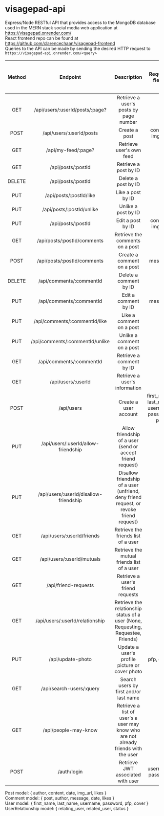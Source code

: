 # visagepad-api

Express/Node RESTful API that provides access to the MongoDB database used in the MERN stack social media web application at https://visagepad.onrender.com/ \
React frontend repo can be found at https://github.com/clarencechaan/visagepad-frontend \
Queries to the API can be made by sending the desired HTTP request to `https://visagepad-api.onrender.com/<query>`

| Method |                Endpoint                |                                       Description                                       |                 Required fields                | JSON Web Token (JWT) required |
|:------:|:--------------------------------------:|:---------------------------------------------------------------------------------------:|:----------------------------------------------:|:-----------------------------:|
|   GET  |     /api/users/:userId/posts/:page?    |                          Retrieve a user's posts by page number                         |                        -                       |               ❌               |
|  POST  |        /api/users/:userId/posts        |                                      Create a post                                      |                content, img_url                |               ✅               |
|   GET  |           /api/my-feed/:page?          |                                 Retrieve user's own feed                                |                        -                       |               ✅               |
|   GET  |           /api/posts/:postId           |                                  Retrieve a post by ID                                  |                        -                       |               ❌               |
| DELETE |           /api/posts/:postId           |                                   Delete a post by ID                                   |                        -                       |               ✅               |
|   PUT  |         /api/posts/:postId/like        |                                    Like a post by ID                                    |                        -                       |               ✅               |
|   PUT  |        /api/posts/:postId/unlike       |                                   Unlike a post by ID                                   |                        -                       |               ✅               |
|   PUT  |           /api/posts/:postId           |                                    Edit a post by ID                                    |                content, img_url                |               ✅               |
|   GET  |       /api/posts/:postId/comments      |                             Retrieve the comments on a post                             |                        -                       |               ❌               |
|  POST  |       /api/posts/:postId/comments      |                                Create a comment on a post                               |                     message                    |               ✅               |
| DELETE |        /api/comments/:commentId        |                                  Delete a comment by ID                                 |                        -                       |               ✅               |
|   PUT  |        /api/comments/:commentId        |                                   Edit a comment by ID                                  |                     message                    |               ✅               |
|   PUT  |      /api/comments/:commentId/like     |                                 Like a comment on a post                                |                        -                       |               ✅               |
|   PUT  |     /api/comments/:commentId/unlike    |                                Unlike a comment on a post                               |                        -                       |               ✅               |
|   GET  |        /api/comments/:commentId        |                                 Retrieve a comment by ID                                |                        -                       |               ❌               |
|   GET  |           /api/users/:userId           |                              Retrieve a user's information                              |                        -                       |               ❌               |
|  POST  |               /api/users               |                                  Create a user account                                  | first_name, last_name, username, password, pfp |               ✅               |
|   PUT  |   /api/users/:userId/allow-friendship  |                Allow friendship of a user (send or accept friend request)               |                        -                       |               ✅               |
|   PUT  | /api/users/:userId/disallow-friendship | Disallow friendship of a user (unfriend, deny friend request, or revoke friend request) |                        -                       |               ✅               |
|   GET  |       /api/users/:userId/friends       |                           Retrieve the friends list of a user                           |                        -                       |               ✅               |
|   GET  |       /api/users/:userId/mutuals       |                        Retrieve the mutual friends list of a user                       |                        -                       |               ✅               |
|   GET  |          /api/friend-requests          |                            Retrieve a user's friend requests                            |                        -                       |               ✅               |
|   GET  |     /api/users/:userId/relationship    |    Retrieve the relationship status of a user (None, Requesting, Requestee, Friends)    |                        -                       |               ✅               |
|   PUT  |            /api/update-photo           |                      Update a user's profile picture or cover photo                     |                   pfp, cover                   |               ✅               |
|   GET  |        /api/search-users/:query        |                          Search users by first and/or last name                         |                        -                       |               ❌               |
|   GET  |          /api/people-may-know          |   Retrieve a list of user's a user may know who are not already friends with the user   |                        -                       |               ✅               |
|  POST  |               /auth/login              |                            Retrieve JWT associated with user                            |               username, password               |               ❌               |

Post model: { author, content, date, img_url, likes } \
Comment model: { post, author, message, date, likes } \
User model: { first_name, last_name, username, password, pfp, cover } \
UserRelationship model: { relating_user, related_user, status }
